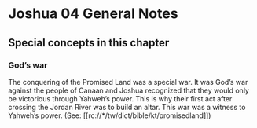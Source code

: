 # Joshua 04 General Notes
## Special concepts in this chapter

### God’s war
The conquering of the Promised Land was a special war. It was God’s war against the people of Canaan and Joshua recognized that they would only be victorious through Yahweh’s power. This is why their first act after crossing the Jordan River was to build an altar. This war was a witness to Yahweh’s power. (See: [[rc://*/tw/dict/bible/kt/promisedland]])